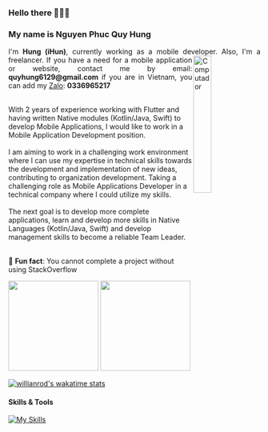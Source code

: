 ### Hello there 👋👋👋
### My name is Nguyen Phuc Quy Hung
<p align="justify">
 I'm <strong>Hung (iHun)</strong>, currently working as a mobile developer.
<img src="https://github.com/lambiengcode/lambiengcode/blob/main/gif/banner_gif.gif?raw=true" width="26.5%" height=auto align="right" alt="Computador">
Also, I'm a freelancer. If you have a need for a mobile application or website, contact me by email: <strong>quyhung6129@gmail.com</strong> if you are in Vietnam, you can add my <a href="https://zalo.me/pc">Zalo</a>: <strong>0336965217</strong> <br><br>
 
With 2 years of experience working with Flutter and having written Native modules (Kotlin/Java, Swift) to develop Mobile Applications, I would like to work in a Mobile Application Development position.<br><br>
I am aiming to work in a challenging work environment where I can use my expertise in technical skills towards the development and implementation of new ideas, contributing to organization development. Taking a challenging role as Mobile Applications Developer in a technical company where I could utilize my skills.<br><br>
The next goal is to develop more complete applications, learn and develop more skills in Native Languages ​​(Kotlin/Java, Swift) and develop management skills to become a reliable Team Leader.<br><br>

🦁 <strong>Fun fact</strong>: You cannot complete a project without using StackOverflow <br>

<!-- [![Dart Badge](https://img.shields.io/badge/-Dart-3399ff?style=for-the-badge&labelColor=black&logo=dart&logoColor=3399ff)](#)
[![Flutter Badge](https://img.shields.io/badge/-Flutter-0073e6?style=for-the-badge&labelColor=black&logo=flutter&logoColor=0073e6)](#) [![Android Badge](https://img.shields.io/badge/-Android-3C8749?style=for-the-badge&labelColor=black&logo=android&logoColor=3C8749)](#)[![iOS Badge](https://img.shields.io/badge/-Swift-cc6600?style=for-the-badge&labelColor=black&logo=swift&logoColor=cc6600)](#)[![Firebase Badge](https://img.shields.io/badge/-Firebase-e69514?style=for-the-badge&labelColor=black&logo=firebase&logoColor=ffa500)](#)
[![Javascript Badge](https://img.shields.io/badge/-Javascript-F0DB4F?style=for-the-badge&labelColor=black&logo=javascript&logoColor=F0DB4F)](#) [![Nodejs Badge](https://img.shields.io/badge/-Nodejs-3C873A?style=for-the-badge&labelColor=black&logo=node.js&logoColor=3C873A)](#) -->
<p>
<img src="https://github-readme-stats.vercel.app/api?username=Hung6129&count_private=true&show_icons=true&theme=algolia&include_all_commits=true&custom_title=Hung6129&raw=true&border_radius=8&border_color=3d0066" height="180em"/>
<img src="https://github-readme-stats.vercel.app/api/top-langs/?username=Hung6129&show_icons=true&layout=compact&cache_seconds=1800&langs_count=8&theme=algolia&count_private=true&show_icons=true&border_radius=8&border_color=3d0066" height="180em"/>
 
 [![willianrod's wakatime stats](https://github-readme-stats.vercel.app/api/wakatime?username=Hung6129)](https://github.com/anuraghazra/github-readme-stats)
</p>

#### Skills & Tools
[![My Skills](https://skillicons.dev/icons?i=flutter,dart,kotlin,androidstudio,swift,nodejs,aws,firebase,mongodb,git,github&perline=15&theme=dark)](https://skillicons.dev)



